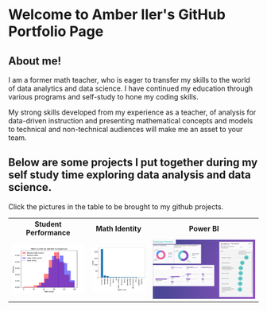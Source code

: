 # Welcome to Amber Iler's GitHub Portfolio Page

## About me!

I am a former math teacher, who is eager to transfer my skills to the world of data analytics and data science. I have continued my education through various programs and self-study to hone my coding skills.

My strong skills developed from my experience as a teacher, of analysis for data-driven instruction and presenting mathematical concepts and models to technical and non-technical audiences will make me an asset to your team.

## Below are some projects I put together during my self study time exploring data analysis and data science. 

Click the pictures in the table to be brought to my github projects.

<table>
    <tr>
    <th>Student Performance</th>
    <th>Math Identity</th>
    <th>Power BI</th>
  </tr>
  <tr>
    <td> <img src="https://raw.githubusercontent.com/TheStarCloud/Projects/main/StudentPerformance%20HypTesting%20Project/graphics/gender_math_hist.png"  alt="Student Performance"></td>
      <td> <img src="https://raw.githubusercontent.com/TheStarCloud/Projects/main/Rollercoaster%20Project/func.png"  alt="Math Identity"></td>
      <td> <img src="https://github.com/TheStarCloud/Projects/blob/main/Employee%20Turnover%20PBI%20Project/EmployeeTurnover1.png?raw=true"  alt="Power BI"></td>
   </tr> 
</table>


